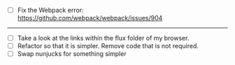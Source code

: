 - [ ] Fix the Webpack error: https://github.com/webpack/webpack/issues/904

_____

- [ ] Take a look at the links within the flux folder of my browser.
- [ ] Refactor so that it is simpler. Remove code that is not required.
- [ ] Swap nunjucks for something simpler
